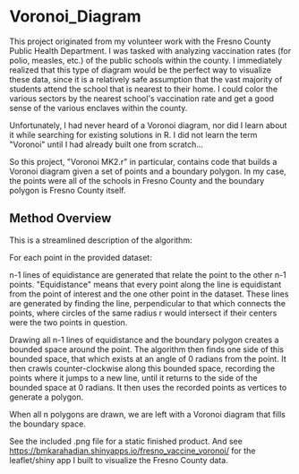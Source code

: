 # Voronoi_Diagram

This project originated from my volunteer work with the Fresno County Public Health Department. I was tasked with analyzing vaccination rates (for polio, measles, etc.) of the public schools within the county. I immediately realized that this type of diagram would be the perfect way to visualize these data, since it is a relatively safe assumption that the vast majority of students attend the school that is nearest to their home. I could color the various sectors by the nearest school's vaccination rate and get a good sense of the various enclaves within the county.

Unfortunately, I had never heard of a Voronoi diagram, nor did I learn about it while searching for existing solutions in R. I did not learn the term "Voronoi" until I had already built one from scratch...

So this project, "Voronoi MK2.r" in particular, contains code that builds a Voronoi diagram given a set of points and a boundary polygon. In my case, the points were all of the schools in Fresno County and the boundary polygon is Fresno County itself.

## Method Overview

This is a streamlined description of the algorithm:

For each point in the provided dataset:

n-1 lines of equidistance are generated that relate the point to the other n-1 points. "Equidistance" means that every point along the line is equidistant from the point of interest and the one other point in the dataset. These lines are generated by finding the line, perpendicular to that which connects the points, where circles of the same radius r would intersect if their centers were the two points in question.

Drawing all n-1 lines of equidistance and the boundary polygon creates a bounded space around the point. The algorithm then finds one side of this bounded space, that which exists at an angle of 0 radians from the point. It then crawls counter-clockwise along this bounded space, recording the points where it jumps to a new line, until it returns to the side of the bounded space at 0 radians. It then uses the recorded points as vertices to generate a polygon.

When all n polygons are drawn, we are left with a Voronoi diagram that fills the boundary space.

See the included .png file for a static finished product. And see https://bmkarahadian.shinyapps.io/fresno_vaccine_voronoi/ for the leaflet/shiny app I built to visualize the Fresno County data.
